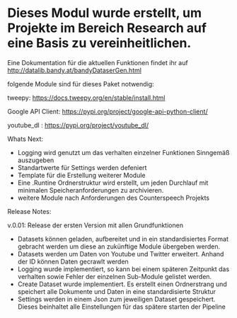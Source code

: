 # Dieses Modul wurde erstellt, um Projekte im Bereich Research auf eine Basis zu vereinheitlichen.

Eine Dokumentation für die aktuellen Funktionen findet ihr auf http://datalib.bandy.at/bandyDataserGen.html


folgende Module sind für dieses Paket notwendig:

tweepy: https://docs.tweepy.org/en/stable/install.html

Google API Client: https://pypi.org/project/google-api-python-client/

youtube_dl : https://pypi.org/project/youtube_dl/



Whats Next:
- Logging wird genutzt um das verhalten einzelner Funktionen Sinngemäß auszugeben
- Standartwerte für Settings werden defeniert
- Template für die Erstellung weiterer Module
- Eine .Runtine Ordnerstruktur wird erstellt, um jeden Durchlauf mit minimalen Speicheranforderungen zu archivieren.
- weitere Module nach Anforderungen des Counterspeech Projekts


Release Notes:

v.0.01:
Release der ersten Version mit allen Grundfunktionen
- Datasets können geladen, aufbereitet und in ein standardisiertes Format gebracht werden um diese an zukünftige Module übergeben werden.
- Datasets werden um Daten von Youtube und Twitter erweitert. Anhand der ID können Daten gecrawlt werden
- Logging wurde implementiert, so kann bei einem späteren Zeitpunkt das verhalten sowie Fehler der einzelnen Sub-Module gelistet werden.
- Create Dataset wurde implementiert. Es erstellt einen Ordnerstrang und speichert alle Dokumente und Daten in eine standardisierte Struktur
- Settings werden in einem Json zum jeweiligen Dataset gespeichert. Dieses beinhaltet alle Einstellungen für das spätere starten der Pipeline
